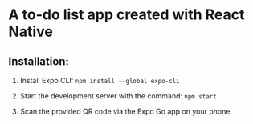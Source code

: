 # A to-do list app created with React Native

## Installation: 

1) Install Expo CLI:
`npm install --global expo-cli`

2) Start the development server with the command:
`npm start`

3) Scan the provided QR code via the Expo Go app on your phone
